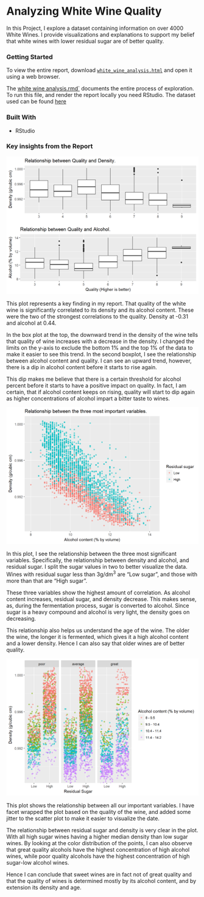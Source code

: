 # Analyzing White Wine Quality

In this Project, I explore a dataset containing information on over 4000 White Wines. I provide visualizations and explanations to support my belief that white wines with lower residual sugar are of better quality.

### Getting Started

To view the entire report, download [`white_wine_analysis.html`](https://raw.githubusercontent.com/ParthThakur/Analysing-White-Wine-quality/master/white_wine_analysis.html) and open it using a web browser.

The [white wine analysis.rmd`](https://github.com/ParthThakur/Analysing-White-Wine-quality/blob/master/white%20wine%20analysis.rmd) documents the entire process of exploration. To run this file, and render the report locally you need RStudio. The dataset used can be found [here](https://github.com/ParthThakur/Analysing-White-Wine-quality/blob/master/wineQualityWhites.csv)

### Built With

- RStudio



### Key insights from the Report

![plot_1](img\plot_1.png)

This plot represents a key finding in my report. That quality of the white wine is significantly correlated to its density and its alcohol content. These were the two of the strongest correlations to the quality. Density at -0.31 and alcohol at 0.44. 

In the box plot at the top, the downward trend in the density of the wine tells that quality of wine increases with a decrease in the density. I changed the limits on the y-axis to exclude the bottom 1% and the top 1% of the data to make it easier to see this trend. In the second boxplot, I see the relationship between alcohol content and quality. I can see an upward trend, however, there is a dip in alcohol content before it starts to rise again. 

This dip makes me believe that there is a certain threshold for alcohol percent before it starts to have a positive impact on quality. In fact, I am certain, that if alcohol content keeps on rising, quality will start to dip again as higher concentrations of alcohol impart a bitter taste to wines. 

![plot_2](img\plot_2.png)

In this plot, I see the relationship between the three most significant variables. Specifically, the relationship between density and alcohol, and residual sugar. I split the sugar values in two to better visualize the data. Wines with residual sugar less than 3g/dm<sup>3</sup> are “Low sugar”, and those with more than that are “High sugar”. 

These three variables show the highest amount of correlation. As alcohol content increases, residual sugar, and density decrease. This makes sense, as, during the fermentation process, sugar is converted to alcohol. Since sugar is a heavy compound and alcohol is very light, the density goes on decreasing. 

This relationship also helps us understand the age of the wine. The older the wine, the longer it is fermented, which gives it a high alcohol content and a lower density. Hence I can also say that older wines are of better quality. 

![plot_3](img\plot_3.png)

This plot shows the relationship between all our important variables. I have facet wrapped the plot based on the quality of the wine, and added some jitter to the scatter plot to make it easier to visualize the date.

The relationship between residual sugar and density is very clear in the plot. With all high sugar wines having a higher median density than low sugar wines. By looking at the color distribution of the points, I can also observe that great quality alcohols have the highest concentration of high alcohol wines, while poor quality alcohols have the highest concentration of high sugar-low alcohol wines.

Hence I can conclude that sweet wines are in fact not of great quality and that the quality of wines is determined mostly by its alcohol content, and by extension its density and age.